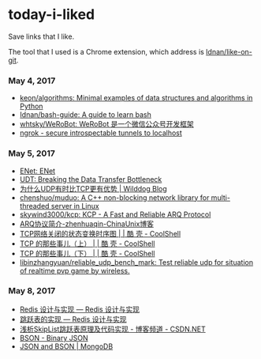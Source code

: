 # today-i-liked
Save links that I like.

The tool that I used is a Chrome extension, which address is [Idnan/like-on-git](https://github.com/Idnan/like-on-git).

### May 4, 2017
- [keon/algorithms: Minimal examples of data structures and algorithms in Python](https://github.com/keon/algorithms) 
- [Idnan/bash-guide: A guide to learn bash](https://github.com/Idnan/bash-guide) 
- [whtsky/WeRoBot: WeRoBot 是一个微信公众号开发框架](https://github.com/whtsky/WeRoBot) 
- [ngrok - secure introspectable tunnels to localhost](https://ngrok.com/) 

### May 5, 2017
- [ENet: ENet](http://enet.bespin.org/) 
- [UDT: Breaking the Data Transfer Bottleneck](http://udt.sourceforge.net/index.html) 
- [为什么UDP有时比TCP更有优势 | Wilddog Blog](https://blog.wilddog.com/?p=668) 
- [chenshuo/muduo: A C++ non-blocking network library for multi-threaded server in Linux](https://github.com/chenshuo/muduo) 
- [skywind3000/kcp: KCP - A Fast and Reliable ARQ Protocol](https://github.com/skywind3000/kcp) 
- [ARQ协议简介-zhenhuaqin-ChinaUnix博客](http://blog.chinaunix.net/uid-21411227-id-1826645.html) 
- [TCP网络关闭的状态变换时序图 | | 酷 壳 - CoolShell](http://coolshell.cn/articles/1484.html) 
- [TCP 的那些事儿（上） | | 酷 壳 - CoolShell](http://coolshell.cn/articles/11564.html) 
- [TCP 的那些事儿（下） | | 酷 壳 - CoolShell](http://coolshell.cn/articles/11609.html) 
- [libinzhangyuan/reliable_udp_bench_mark: Test reliable udp for situation of realtime pvp game by wireless.](https://github.com/libinzhangyuan/reliable_udp_bench_mark) 

### May 8, 2017
- [Redis 设计与实现 — Redis 设计与实现](http://redisbook.com/) 
- [跳跃表的实现 — Redis 设计与实现](http://redisbook.com/preview/skiplist/datastruct.html) 
- [浅析SkipList跳跃表原理及代码实现 - 博客频道 - CSDN.NET](http://blog.csdn.net/ict2014/article/details/17394259) 
- [BSON - Binary JSON](http://bsonspec.org/) 
- [JSON and BSON | MongoDB](https://www.mongodb.com/json-and-bson) 
